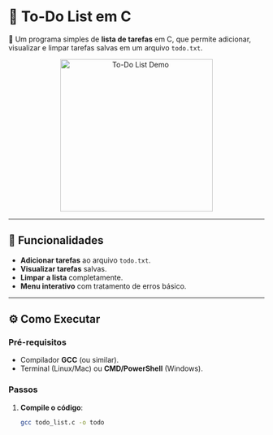 # 📝 To-Do List em C  

🔹 Um programa simples de **lista de tarefas** em C, que permite adicionar, visualizar e limpar tarefas salvas em um arquivo `todo.txt`.  

<p align="center">
  <img src="https://media.giphy.com/media/v1.Y2lkPTc5MGI3NjExcW5xZ3V6OGV1dWl5Z2VjZ3B1Y2RzYzN6bmZ0dGJhY2R6d2N6eSZlcD12MV9pbnRlcm5hbF9naWZfYnlfaWQmY3Q9Zw/3o7TKTDNV3FfzFEk9W/giphy.gif" alt="To-Do List Demo" width="300">
</p>

---

## 🚀 Funcionalidades  
- **Adicionar tarefas** ao arquivo `todo.txt`.  
- **Visualizar tarefas** salvas.  
- **Limpar a lista** completamente.  
- **Menu interativo** com tratamento de erros básico.  

---

## ⚙️ Como Executar  

### Pré-requisitos  
- Compilador **GCC** (ou similar).  
- Terminal (Linux/Mac) ou **CMD/PowerShell** (Windows).  

### Passos  
1. **Compile o código**:  
   ```bash
   gcc todo_list.c -o todo
